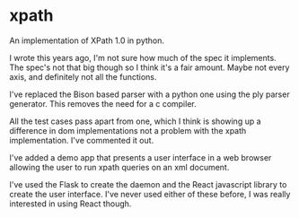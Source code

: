 xpath
=====

An implementation of XPath 1.0 in python.

I wrote this years ago, I'm not sure how much of the spec it implements. The spec's not that big though so I think it's a fair amount. Maybe not every axis, and definitely not all the functions.

I've replaced the Bison based parser with a python one using the ply parser generator. This removes the need for a c compiler.

All the test cases pass apart from one, which I think is showing up a difference in dom implementations not a problem with the xpath implementation. I've commented it out.

I've added a demo app that presents a user interface in a web browser allowing the user to run xpath queries on an xml document.

I've used the Flask to create the daemon and the React javascript library to create the user interface. I've never used either of these before, I was really interested in using React though.
